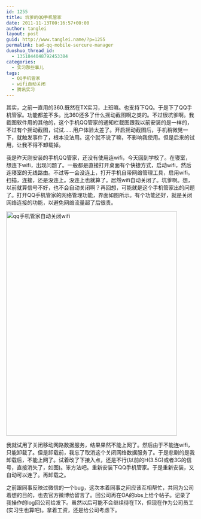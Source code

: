 ```yaml
---
id: 1255
title: 坑爹的QQ手机管家
date: 2011-11-13T00:16:57+00:00
author: tanglei
layout: post
guid: http://www.tanglei.name/?p=1255
permalink: bad-qq-mobile-sercure-manager
duoshuo_thread_id:
  - 1351844048792453384
categories:
  - 实习那些事儿
tags:
  - QQ手机管家
  - wifi自动关闭
  - 腾讯实习
---
```

其实，之前一直用的360.既然在TX实习，上班嘛。也支持下QQ。于是下了QQ手机管家。功能都差不多。比360还多了什么摇动截图啊之类的。不过很坑爹啊。我截图软件用的其他的，这个手机QQ管家的通知栏截图跟我以前安装的是一样的，不过有个摇动截图，试试……用户体验太差了。开启摇动截图后，手机稍微晃一下，就触发事件了，根本没法用。这个就不说了嘛，不影响我使用。但是后来的试用，让我不得不卸载掉。

我是昨天刚安装的手机QQ管家，还没有使用连wifi，今天回到学校了。在寝室，想连下wifi，出现问题了。一般都是直接打开桌面有个快捷方式，启动wifi，然后连寝室的无线路由。不过等一会没连上，打开手机自带网络管理工具，启用wifi。扫描，连接，还是没连上。没连上也就算了。居然wifi自动关闭了。坑爹啊。想，以前就算信号不好，也不会自动关闭啊？再回想，可能就是这个手机管家出的问题了。打开QQ手机管家的网络管理功能，界面如图所示。有个功能还好，就是关闭网络连接的功能，以避免网络流量超了后很贵。

<img class="alignnone" title="qq手机管家" src="http://i1123.photobucket.com/albums/l549/tl3shi/qqsecure-fuck.jpg" alt="qq手机管家自动关闭wifi" width="456" height="600" />

我就试用了关闭移动网路数据服务，结果果然不能上网了。然后由于不能连wifi，只能卸载了。但是卸载前，我忘了取消这个关闭网络数据服务了。于是悲剧的是我卸载后，不能上网了。试着改了下接入点，还是不行(以前的H(3.5G)或者3G的信号，直接消失了，如图)。笨方法吧。重新安装下QQ手机管家。于是重新安装，又自动可以连了。再卸载之。

之前跟同事反映过微信的一个bug，这次本着同事之间应该互相帮忙，共同为公司着想的目的，也去官方微博给留言了。回公司再在OA的bbs上给个帖子。记录了我操作的log回公司给发下。虽然以后可能不会继续待在TX，但现在作为公司员工(实习生也算吧)。拿着工资，还是给公司考虑下。
